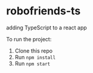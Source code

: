 # robofriends-ts
adding TypeScript to a react app

To run the project:

1. Clone this repo
2. Run `npm install`
3. Run `npm start`
